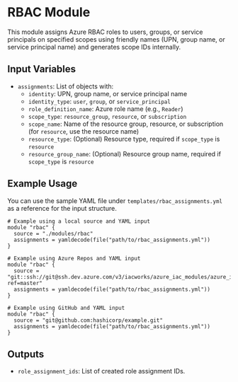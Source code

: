 # RBAC Module

This module assigns Azure RBAC roles to users, groups, or service principals on specified scopes using friendly names (UPN, group name, or service principal name) and generates scope IDs internally.

## Input Variables
- `assignments`: List of objects with:
  - `identity`: UPN, group name, or service principal name
  - `identity_type`: `user`, `group`, or `service_principal`
  - `role_definition_name`: Azure role name (e.g., `Reader`)
  - `scope_type`: `resource_group`, `resource`, or `subscription`
  - `scope_name`: Name of the resource group, resource, or subscription (for `resource`, use the resource name)
  - `resource_type`: (Optional) Resource type, required if `scope_type` is `resource`
  - `resource_group_name`: (Optional) Resource group name, required if `scope_type` is `resource`

## Example Usage

You can use the sample YAML file under `templates/rbac_assignments.yml` as a reference for the input structure.
```hcl
# Example using a local source and YAML input
module "rbac" {
  source = "./modules/rbac"
  assignments = yamldecode(file("path/to/rbac_assignments.yml"))
}

# Example using Azure Repos and YAML input
module "rbac" {
  source = "git::ssh://git@ssh.dev.azure.com/v3/iacworks/azure_iac_modules/azure_iac_modules//modules/rbac?ref=master"
  assignments = yamldecode(file("path/to/rbac_assignments.yml"))
}

# Example using GitHub and YAML input
module "rbac" {
  source = "git@github.com:hashicorp/example.git"
  assignments = yamldecode(file("path/to/rbac_assignments.yml"))
}
```

## Outputs
- `role_assignment_ids`: List of created role assignment IDs.
